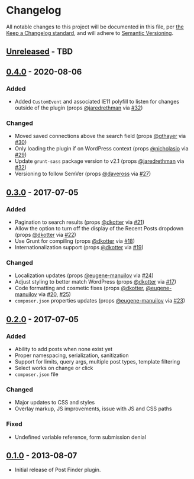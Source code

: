 # Changelog

All notable changes to this project will be documented in this file, per [the Keep a Changelog standard](http://keepachangelog.com/), and will adhere to [Semantic Versioning](https://semver.org/spec/v2.0.0.html).

## [Unreleased] - TBD

## [0.4.0] - 2020-08-06
### Added
- Added `CustomEvent` and associated IE11 polyfill to listen for changes outside of the plugin (props [@jaredrethman](https://github.com/jaredrethman) via [#32](https://github.com/10up/post-finder/pull/32))

### Changed
- Moved saved connections above the search field (props [@gthayer](https://github.com/gthayer) via [#30](https://github.com/10up/post-finder/pull/30))
- Only loading the plugin if on WordPress context (props [@nicholasio](https://github.com/nicholasio) via [#29](https://github.com/10up/post-finder/pull/29))
- Update `grunt-sass` package version to v2.1 (props [@jaredrethman](https://github.com/jaredrethman) via [#32](https://github.com/10up/post-finder/pull/32))
- Versioning to follow SemVer (props [@daveross](https://github.com/daveross) via [#27](https://github.com/10up/post-finder/pull/27))

## [0.3.0] - 2017-07-05
### Added
- Pagination to search results (props [@dkotter](https://github.com/dkotter) via [#21](https://github.com/10up/post-finder/pull/21))
- Allow the option to turn off the display of the Recent Posts dropdown (props [@dkotter](https://github.com/dkotter) via [#22](https://github.com/10up/post-finder/pull/22))
- Use Grunt for compiling (props [@dkotter](https://github.com/dkotter) via [#18](https://github.com/10up/post-finder/pull/18))
- Internationalization support (props [@dkotter](https://github.com/dkotter) via [#19](https://github.com/10up/post-finder/pull/19))

### Changed
- Localization updates (props [@eugene-manuilov](https://github.com/eugene-manuilov) via [#24](https://github.com/10up/post-finder/pull/24))
- Adjust styling to better match WordPress (props [@dkotter](https://github.com/dkotter) via [#17](https://github.com/10up/post-finder/pull/17))
- Code formatting and cosmetic fixes (props [@dkotter](https://github.com/dkotter), [@eugene-manuilov](https://github.com/eugene-manuilov) via [#20](https://github.com/10up/post-finder/pull/20), [#25](https://github.com/10up/post-finder/pull/25))
- `composer.json` properties updates (props [@eugene-manuilov](https://github.com/eugene-manuilov) via [#23](https://github.com/10up/post-finder/pull/23))

## [0.2.0] - 2017-07-05
### Added
- Ability to add posts when none exist yet
- Proper namespacing, serialization, sanitization
- Support for limits, query args, multiple post types, template filtering
- Select works on change or click
- `composer.json` file

### Changed
- Major updates to CSS and styles
- Overlay markup, JS improvements, issue with JS and CSS paths

### Fixed
- Undefined variable reference, form submission denial

## [0.1.0] - 2013-08-07
- Initial release of Post Finder plugin.

[Unreleased]: https://github.com/10up/post-finder/compare/trunk...develop
[0.4.0]: https://github.com/10up/post-finder/compare/0.3.0...0.4.0
[0.3.0]: https://github.com/10up/post-finder/compare/0.2.0...0.3.0
[0.2.0]: https://github.com/10up/post-finder/compare/cac1515...0.2.0
[0.1.0]: https://github.com/10up/post-finder/tree/cac1515fd654ac1bbb2c5528bf8f967417f1d473
